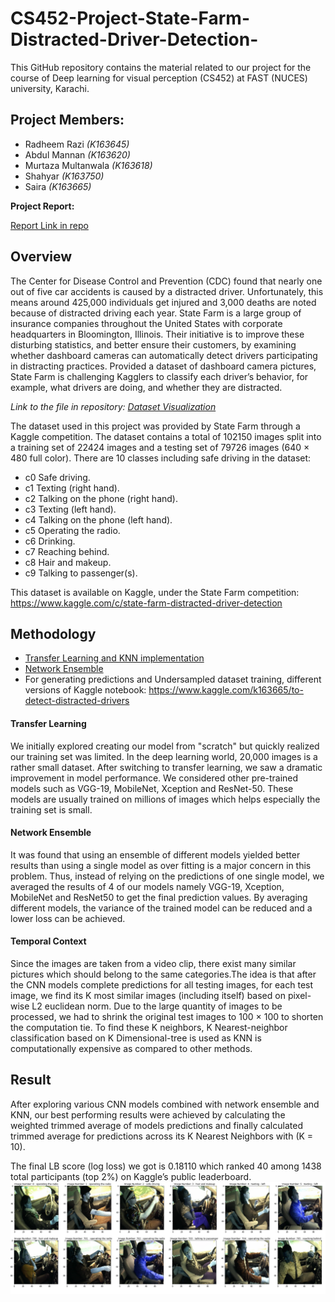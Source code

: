 # CS452-Project-State-Farm-Distracted-Driver-Detection-
This GitHub repository contains the material related to our project  for the course of Deep learning for visual perception (CS452) at FAST (NUCES) university, Karachi.

## Project Members:

- Radheem Razi *(K163645)*
- Abdul Mannan *(K163620)* 
- Murtaza Multanwala *(K163618)*
- Shahyar *(K163750)*
- Saira *(K163665)*

**Project Report:**

[Report Link in repo ](DLP_project_StateFarm_Distracted_Driver_Detection.pdf)

## Overview
The Center for Disease Control and Prevention
(CDC) found that nearly one out of five car
accidents is caused by a distracted driver.
Unfortunately, this means around 425,000 individuals get injured and 3,000 deaths are noted
because of distracted driving each year. State Farm is a large group of insurance companies throughout the United States with corporate headquarters in Bloomington, Illinois.
Their initiative is to improve these disturbing
statistics, and better ensure their customers, by
examining whether dashboard cameras can automatically detect drivers participating in distracting practices. Provided a dataset of dashboard camera pictures, State Farm is challenging Kagglers to classify each driver’s behavior, for example, what drivers are doing, and
whether they are distracted.

*Link to the file in repository: [Dataset Visualization](Dataset%20Visualization.ipynb)*

The dataset used in this project was provided
by State Farm through a Kaggle competition. The dataset contains a total of 102150 images
split into a training set of 22424 images and
a testing set of 79726 images (640 × 480 full
color).
There are 10 classes including safe driving in the dataset:

* c0 Safe driving.
* c1 Texting (right hand).
* c2 Talking on the phone (right hand).
* c3 Texting (left hand).
* c4 Talking on the phone (left hand).
* c5 Operating the radio.
* c6 Drinking.
* c7 Reaching behind.
* c8 Hair and makeup.
* c9 Talking to passenger(s).

This dataset is available on Kaggle, under the State Farm competition: https://www.kaggle.com/c/state-farm-distracted-driver-detection


## Methodology
* [Transfer Learning and KNN implementation](Transfer%20Learning%20Models%20and%20KNN.ipynb)
* [Network Ensemble](Ensemble%20on%20Test%20set.ipynb)
* For generating predictions and Undersampled dataset training, different versions of Kaggle notebook: https://www.kaggle.com/k163665/to-detect-distracted-drivers


#### Transfer Learning
We initially explored creating our model from "scratch" but quickly realized our training set was limited. In the deep learning world, 20,000 images is a rather small dataset. After switching to transfer learning, we saw a dramatic improvement in model performance. We considered other pre-trained models such as VGG-19, MobileNet, Xception and ResNet-50. These models are usually trained on millions of images which helps especially the training set is small. 
#### Network Ensemble
It was found that using an ensemble of different models yielded better results than using a
single model as over fitting is a major concern
in this problem. Thus, instead of relying on the
predictions of one single model, we averaged
the results of 4 of our models namely VGG-19,
Xception, MobileNet and ResNet50 to get the
final prediction values. By averaging different
models, the variance of the trained model can be
reduced and a lower loss can be achieved.
#### Temporal Context
Since the images are taken from a video clip,
there exist many similar pictures which should
belong to the same categories.The idea is that after the CNN models complete predictions for all testing images, for each
test image, we find its K most similar images
(including itself) based on pixel-wise L2 euclidean norm. Due to the large quantity of
images to be processed, we had to shrink the
original test images to 100 × 100 to shorten the
computation tie. To find these K neighbors,
K Nearest-neighbor classification based on K
Dimensional-tree is used as KNN is computationally expensive as compared to other methods.

## Result

After exploring various CNN models combined
with network ensemble and KNN, our best performing results were achieved by calculating
the weighted trimmed average of models predictions and finally calculated trimmed average
for predictions across its K Nearest Neighbors
with (K = 10).

The final LB score (log loss) we
got is 0.18110 which ranked 40 among 1438
total participants (top 2%) on Kaggle’s public
leaderboard.
![Final predictions on test set](pred%20on%20test.PNG)
